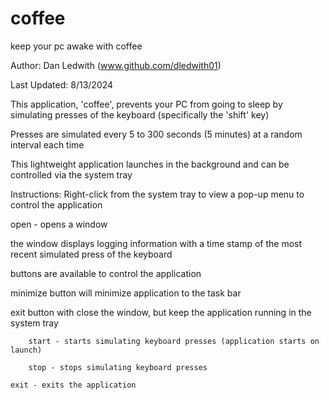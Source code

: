 # coffee
keep your pc awake with coffee

Author: Dan Ledwith (www.github.com/dledwith01)

Last Updated: 8/13/2024

This application, 'coffee', prevents your PC from going to sleep by simulating presses of the keyboard (specifically the 'shift' key)

Presses are simulated every 5 to 300 seconds (5 minutes) at a random interval each time

This lightweight application launches in the background and can be controlled via the system tray


Instructions:
Right-click from the system tray to view a pop-up menu to control the application

open - opens a window

the window displays logging information with a time stamp of the most recent simulated press of the keyboard

buttons are available to control the application

minimize button will minimize application to the task bar
   
exit button with close the window, but keep the application running in the system tray
    
    	start - starts simulating keyboard presses (application starts on launch)
      
      	stop - stops simulating keyboard presses
	
 	exit - exits the application
